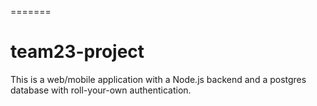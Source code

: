 =======
# team23-project

This is a web/mobile application with a Node.js backend and a postgres database with roll-your-own authentication.
